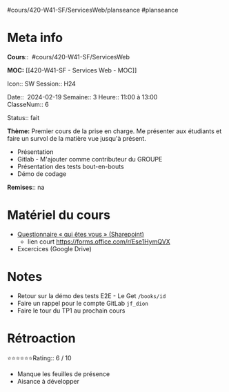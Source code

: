 #cours/420-W41-SF/ServicesWeb/planseance #planseance
# Meta info 
**Cours**::  #cours/420-W41-SF/ServicesWeb

**MOC:** [[420-W41-SF - Services Web - MOC]]

Icon:: <span class="chip cours-2">SW</span>
Session:: H24

Date::  2024-02-19
Semaine:: 3 
Heure:: 11:00 à 13:00  
ClasseNum:: 6

Status:: <span class="chip done">fait</span>

**Thème:**
Premier cours de la prise en charge. Me présenter aux étudiants et faire un survol de la matière vue jusqu'à présent.

* Présentation
* Gitlab - M'ajouter comme contributeur du GROUPE
* Présentation des tests bout-en-bouts
* Démo de codage

**Remises**:: <span class="chip na">na</span>

# Matériel du cours
* [Questionnaire « qui êtes vous » (Sharepoint)](https://forms.office.com/Pages/DesignPageV2.aspx?prevorigin=shell&origin=NeoPortalPage&subpage=design&id=alNVMAoTL0mKYjkb23nJ6TsN1icS-f1KpXdHdqRxfGlUMFA3QjZTT0dXVjZHUkdaMUFUQllHR0VYRC4u)
	* lien court https://forms.office.com/r/Ese1HymQVX
* Excercices (Google Drive)

# Notes
* Retour sur la démo des tests E2E - Le Get `/books/id`
* Faire un rappel pour le compte GitLab `jf_dion`
* Faire le tour du TP1 au prochain cours
# Rétroaction
⭐⭐⭐⭐⭐⭐Rating:: 6 / 10
* Manque les feuilles de présence
* Aisance à développer

